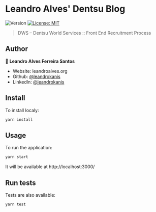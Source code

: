 # Leandro Alves' Dentsu Blog
![Version](https://img.shields.io/badge/version-1.0.0-blue.svg?cacheSeconds=2592000)
[![License: MIT](https://img.shields.io/badge/License-MIT-yellow.svg)](#)

> DWS – Dentsu World Services :: Front End Recruitment Process

## Author

👤 **Leandro Alves Ferreira Santos**

* Website: leandroalves.org
* Github: [@leandrokanis](https://github.com/leandrokanis)
* LinkedIn: [@leandrokanis](https://linkedin.com/in/leandrokanis)


## Install

To install localy:

```sh
yarn install
```

## Usage

To run the application:

```sh
yarn start
```

It will be available at http://localhost:3000/

## Run tests

Tests are also available:

```sh
yarn test
```
